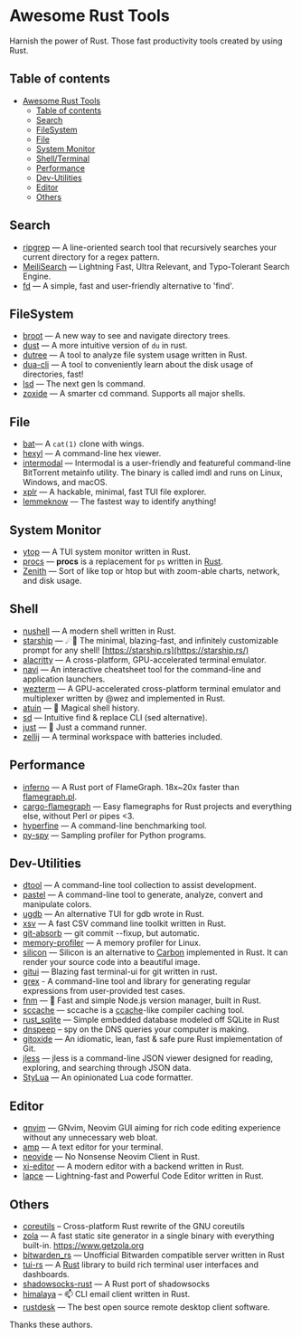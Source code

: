 # Awesome Rust Tools
Harnish the power of Rust. Those fast productivity tools created by using Rust.

## Table of contents

- [Awesome Rust Tools](#awesome-rust-tools)
  - [Table of contents](#table-of-contents)
  - [Search](#search)
  - [FileSystem](#filesystem)
  - [File](#file)
  - [System Monitor](#system-monitor)
  - [Shell/Terminal](#shell)
  - [Performance](#performance)
  - [Dev-Utilities](#dev-utilities)
  - [Editor](#editor)
  - [Others](#others)



## Search

* [ripgrep](https://github.com/BurntSushi/ripgrep) — A line-oriented search tool that recursively searches your current directory for a regex pattern.
* [MeiliSearch](https://github.com/meilisearch/MeiliSearch) — Lightning Fast, Ultra Relevant, and Typo-Tolerant Search Engine.
* [fd](https://github.com/sharkdp/fd) — A simple, fast and user-friendly alternative to 'find'.



## FileSystem

* [broot](https://github.com/Canop/broot) — A new way to see and navigate directory trees.
* [dust](https://github.com/bootandy/dust) — A more intuitive version of `du` in rust.
* [dutree](https://github.com/nachoparker/dutree) — A tool to analyze file system usage written in Rust.
* [dua-cli](https://github.com/Byron/dua-cli) — A tool to conveniently learn about the disk usage of directories, fast!
* [lsd](https://github.com/Peltoche/lsd) — The next gen ls command.
* [zoxide](https://github.com/ajeetdsouza/zoxide) — A smarter cd command. Supports all major shells.



## File

* [bat](https://github.com/sharkdp/bat)— A `cat(1)` clone with wings.
* [hexyl](https://github.com/sharkdp/hexyl) — A command-line hex viewer.
* [intermodal](https://github.com/casey/intermodal) — Intermodal is a user-friendly and featureful command-line BitTorrent metainfo utility. The binary is called imdl and runs on Linux, Windows, and macOS.
* [xplr](https://github.com/sayanarijit/xplr) — A hackable, minimal, fast TUI file explorer.
* [lemmeknow](https://github.com/swanandx/lemmeknow) — The fastest way to identify anything!


## System Monitor

* [ytop](https://github.com/cjbassi/ytop) — A TUI system monitor written in Rust.
* [procs](https://github.com/dalance/procs) — **procs** is a replacement for `ps` written in [Rust](https://www.rust-lang.org/).
* [Zenith](https://github.com/bvaisvil/zenith) — Sort of like top or htop but with zoom-able charts, network, and disk usage.



## Shell

* [nushell](https://github.com/nushell/nushell) — A modern shell written in Rust.
* [starship](https://github.com/starship/starship) — ☄🌌️ The minimal, blazing-fast, and infinitely customizable prompt for any shell! [https://starship.rs](https://starship.rs/)
* [alacritty](https://github.com/alacritty/alacritty) — A cross-platform, GPU-accelerated terminal emulator.
* [navi](https://github.com/denisidoro/navi) — An interactive cheatsheet tool for the command-line and application launchers.
* [wezterm](https://github.com/wez/wezterm) — A GPU-accelerated cross-platform terminal emulator and multiplexer written by @wez and implemented in Rust.
* [atuin](https://github.com/ellie/atuin) — 🐢 Magical shell history.
* [sd](https://github.com/chmln/sd) — Intuitive find & replace CLI (sed alternative).
* [just](https://github.com/casey/just) — 🤖 Just a command runner.
* [zellij](https://github.com/zellij-org/zellij) — A terminal workspace with batteries included.



## Performance

* [inferno](https://github.com/jonhoo/inferno) — A Rust port of FlameGraph. 18x~20x faster than [flamegraph.pl](https://github.com/brendangregg/FlameGraph/blob/master/flamegraph.pl).
* [cargo-flamegraph](https://github.com/ferrous-systems/cargo-flamegraph) — Easy flamegraphs for Rust projects and everything else, without Perl or pipes <3.
* [hyperfine](https://github.com/sharkdp/hyperfine) — A command-line benchmarking tool.
* [py-spy](https://github.com/benfred/py-spy) — Sampling profiler for Python programs.



## Dev-Utilities

* [dtool](https://github.com/guoxbin/dtool) — A command-line tool collection to assist development.
* [pastel](https://github.com/sharkdp/pastel) — A command-line tool to generate, analyze, convert and manipulate colors.
* [ugdb](https://github.com/ftilde/ugdb) — An alternative TUI for gdb wrote in Rust.
* [xsv](https://github.com/BurntSushi/xsv) — A fast CSV command line toolkit written in Rust.
* [git-absorb](https://github.com/tummychow/git-absorb) — git commit --fixup, but automatic.
* [memory-profiler](https://github.com/koute/memory-profiler) — A memory profiler for Linux.
* [silicon](https://github.com/Aloxaf/silicon) — Silicon is an alternative to [Carbon](https://github.com/dawnlabs/carbon) implemented in Rust. It can render your source code into a beautiful image.
* [gitui](https://github.com/extrawurst/gitui) — Blazing fast terminal-ui for git written in rust.
* [grex](https://github.com/pemistahl/grex) - A command-line tool and library for generating regular expressions from user-provided test cases.
* [fnm](https://github.com/Schniz/fnm) — 🚀 Fast and simple Node.js version manager, built in Rust.
* [sccache](https://github.com/mozilla/sccache) — sccache is a [ccache](https://ccache.dev/)-like compiler caching tool.
* [rust_sqlite](https://github.com/joaoh82/rust_sqlite) — Simple embedded database modeled off SQLite in Rust
* [dnspeep](https://github.com/jvns/dnspeep) – spy on the DNS queries your computer is making.
* [gitoxide](https://github.com/Byron/gitoxide) — An idiomatic, lean, fast & safe pure Rust implementation of Git.
* [jless](https://github.com/PaulJuliusMartinez/jless) — jless is a command-line JSON viewer designed for reading, exploring, and searching through JSON data. 
* [StyLua](https://github.com/JohnnyMorganz/StyLua) — An opinionated Lua code formatter.


## Editor

* [gnvim](https://github.com/vhakulinen/gnvim) — GNvim, Neovim GUI aiming for rich code editing experience without any unnecessary web bloat.
* [amp](https://github.com/jmacdonald/amp) — A text editor for your terminal. 
* [neovide](https://github.com/Kethku/neovide) — No Nonsense Neovim Client in Rust.
* [xi-editor](https://github.com/xi-editor/xi-editor) — A modern editor with a backend written in Rust.
* [lapce](https://github.com/lapce/lapce) — Lightning-fast and Powerful Code Editor written in Rust.

## Others

* [coreutils](https://github.com/uutils/coreutils) – Cross-platform Rust rewrite of the GNU coreutils
* [zola](https://github.com/getzola/zola) — A fast static site generator in a single binary with everything built-in. https://www.getzola.org
* [bitwarden_rs](https://github.com/dani-garcia/bitwarden_rs) — Unofficial Bitwarden compatible server written in Rust
* [tui-rs](https://github.com/fdehau/tui-rs) — A [Rust](https://www.rust-lang.org/) library to build rich terminal user interfaces and dashboards.
* [shadowsocks-rust](https://github.com/shadowsocks/shadowsocks-rust) — A Rust port of shadowsocks
* [himalaya](https://github.com/soywod/himalaya) – 📫 CLI email client written in Rust.
* [rustdesk](https://github.com/rustdesk/rustdesk) — The best open source remote desktop client software.


Thanks these authors.
